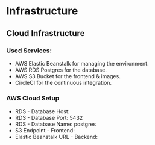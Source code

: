 # Infrastructure
## Cloud Infrastructure

### Used Services:

* AWS Elastic Beanstalk for managing the environment.
* AWS RDS Postgres for the database.
* AWS S3 Bucket for the frontend & images.
* CircleCI for the continuous integration.

### AWS Cloud Setup
* RDS - Database Host:
* RDS - Database Port: 5432
* RDS - Database Name: postgres
* S3 Endpoint - Frontend: 
* Elastic Beanstalk URL - Backend: 
